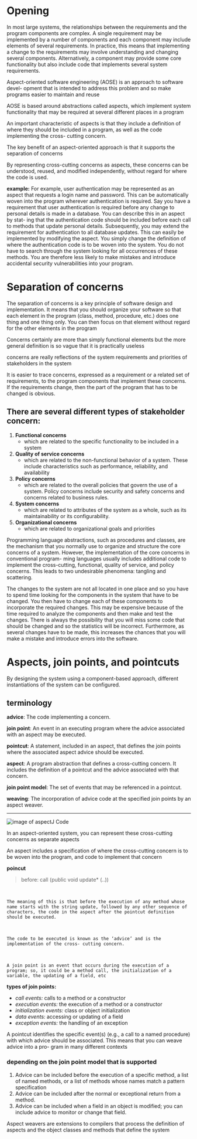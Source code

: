 # Opening 
In most large systems, the relationships between the requirements and the program components are complex. A single requirement may be implemented by a number of components and each component may include elements of several requirements. In practice, this means that implementing a change to the requirements may involve understanding and changing several components. Alternatively, a component may provide some core functionality but also include code that implements several system requirements.

Aspect-oriented software engineering (AOSE) is an approach to software devel- opment that is intended to address this problem and so make programs easier to maintain and reuse

AOSE is based around abstractions called aspects, which implement system functionality that may be required at several different places in a program

An important characteristic of aspects is that they include a definition of where they should be included in a program, as well as the code implementing the cross- cutting concern.

The key benefit of an aspect-oriented approach is that it supports the separation of concerns

By representing cross-cutting concerns as aspects, these concerns can be understood, reused, and modified independently, without regard for where the code is used.

**example:** For example, user authentication may be represented as an aspect that requests a login name and password. This can be automatically woven into the program wherever authentication is required. Say you have a requirement that user authentication is required before any change to personal details is made in a database. You can describe this in an aspect by stat- ing that the authentication code should be included before each call to methods that update personal details. Subsequently, you may extend the requirement for authentication to all database updates. This can easily be implemented by modifying the aspect. You simply change the definition of where the authentication code is to be woven into the system. You do not have to search through the system looking for all occurrences of these methods. You are therefore less likely to make mistakes and introduce accidental security vulnerabilities into your program.

# Separation of concerns 

The separation of concerns is a key principle of software design and implementation. It means that you should organize your software so that each element in the program (class, method, procedure, etc.) does one thing and one thing only. You can then focus on that element without regard for the other elements in the program

Concerns certainly are more than simply functional elements but the more general definition is so vague that it is practically useless

concerns are really reflections of the system requirements and priorities of stakeholders in the system

It is easier to trace concerns, expressed as a requirement or a related set of requirements, to the program components that implement these concerns. If the requirements change, then the part of the program that has to be changed is obvious.

## There are several different types of stakeholder concern: 
1. **Functional concerns**
    * which are related to the specific functionality to be included in a system
2. **Quality of service concerns** 
    * which are related to the non-functional behavior of a system. These include characteristics such as performance, reliability, and availability
3. **Policy concerns**
    * which are related to the overall policies that govern the use of a system. Policy concerns include security and safety concerns and concerns related to business rules.
4. **System concerns**
    * which are related to attributes of the system as a whole, such as its maintainability or its configurability.
4. **Organizational concerns**
    * which are related to organizational goals and priorities

Programming language abstractions, such as procedures and classes, are the mechanism that you normally use to organize and structure the core concerns of a system. However, the implementation of the core concerns in conventional program- ming languages usually includes additional code to implement the cross-cutting, functional, quality of service, and policy concerns. This leads to two undesirable phenomena: tangling and scattering.

The changes to the system are not all located in one place and so you have to spend time looking for the components in the system that have to be changed. You then have to change each of these components to incorporate the required changes. This may be expensive because of the time required to analyze the components and then make and test the changes. There is always the possibility that you will miss some code that should be changed and so the statistics will be incorrect. Furthermore, as several changes have to be made, this increases the chances that you will make a mistake and introduce errors into the software.

# Aspects, join points, and pointcuts
By designing the system using a component-based approach, different instantiations of the system can be configured. 

## terminology

**advice**: The code implementing a concern.

**join point**: An event in an executing program where the advice associated with an aspect may be executed.

**pointcut**: A statement, included in an aspect, that defines the join points where the associated aspect advice should be executed.

**aspect**: A program abstraction that defines a cross-cutting concern. It includes the definition of a pointcut and the advice associated with that concern.

**join point model**: The set of events that may be referenced in a pointcut.

**weaving**: The incorporation of advice code at the specified join points by an aspect weaver.

---

![image of aspectJ Code](https://i.ibb.co/HFc0NX4/Screen-Shot-2021-05-07-at-2-53-11-PM.png)

In an aspect-oriented system, you can represent these cross-cutting concerns as separate aspects

An aspect includes a specification of where the cross-cutting concern is to be woven into the program, and code to implement that concern

**poincut**
> before: call (public void update* (..))

<br>

```The meaning of this is that before the execution of any method whose name starts with the string update, followed by any other sequence of characters, the code in the aspect after the pointcut definition should be executed.```

<br>

``The code to be executed is known as the ‘advice’ and is the implementation of the cross- cutting concern.``

<br>

``A join point is an event that occurs during the execution of a program; so, it could be a method call, the initialization of a variable, the updating of a field, etc``

**types of join points:**
* *call events:* calls to a method or a constructor
* *execution events:* the execution of a method or a constructor
* *initialization events:* class or object initialization
* *data events:* accessing or updating of a field
* *exception events:* the handling of an exception

A pointcut identifies the specific event(s) (e.g., a call to a named procedure) with which advice should be associated. This means that you can weave advice into a pro- gram in many different contexts

### depending on the join point model that is supported
1. Advice can be included before the execution of a specific method, a list of named methods, or a list of methods whose names match a pattern specification
2. Advice can be included after the normal or exceptional return from a method.
3. Advice can be included when a field in an object is modified; you can include advice to monitor or change that field.

Aspect weavers are extensions to compilers that process the definition of aspects and the object classes and methods that define the system
